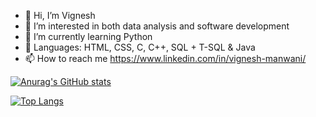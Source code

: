 - 👋 Hi, I’m Vignesh
- 👀 I’m interested in both data analysis and software development
- 🌱 I’m currently learning Python 
- 🧰 Languages: HTML, CSS, C, C++, SQL + T-SQL & Java
- 📫 How to reach me https://www.linkedin.com/in/vignesh-manwani/

<!---
vamanwani/vamanwani is a ✨ special ✨ repository because its `README.md` (this file) appears on your GitHub profile.
You can click the Preview link to take a look at your changes.
--->
[![Anurag's GitHub stats](https://github-readme-stats.vercel.app/api?username=vamanwani)](https://github.com/vamanwani/github-readme-stats)


[![Top Langs](https://github-readme-stats.vercel.app/api/top-langs/?username=vamanwani)](https://github.com/vamanwani/github-readme-stats)
